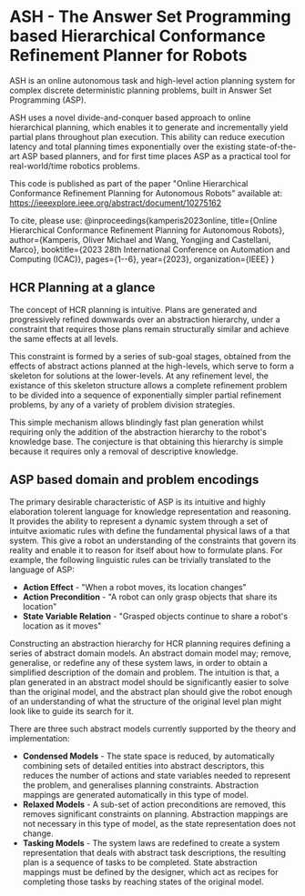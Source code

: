 # ASH - The Answer Set Programming based Hierarchical Conformance Refinement Planner for Robots

ASH is an online autonomous task and high-level action planning system for complex discrete deterministic planning problems, built in Answer Set Programming (ASP).

ASH uses a novel divide-and-conquer based approach to online hierarchical planning, which enables it to generate and incrementally yield partial plans throughout plan execution.
This ability can reduce execution latency and total planning times exponentially over the existing state-of-the-art ASP based planners, and for first time places ASP as a practical tool for real-world/time robotics problems.

This code is published as part of the paper "Online Hierarchical Conformance Refinement Planning for Autonomous Robots" available at:
https://ieeexplore.ieee.org/abstract/document/10275162

To cite, please use:
@inproceedings{kamperis2023online,
  title={Online Hierarchical Conformance Refinement Planning for Autonomous Robots},
  author={Kamperis, Oliver Michael and Wang, Yongjing and Castellani, Marco},
  booktitle={2023 28th International Conference on Automation and Computing (ICAC)},
  pages={1--6},
  year={2023},
  organization={IEEE}
}

## HCR Planning at a glance

The concept of HCR planning is intuitive.
Plans are generated and progressively refined downwards over an abstraction hierarchy, under a constraint that requires those plans remain structurally similar and achieve the same effects at all levels.

This constraint is formed by a series of sub-goal stages, obtained from the effects of abstract actions planned at the high-levels, which serve to form a skeleton for solutions at the lower-levels.
At any refinement level, the existance of this skeleton structure allows a complete refinement problem to be divided into a sequence of exponentially simpler partial refinement problems, by any of a variety of problem division strategies.

This simple mechanism allows blindingly fast plan generation whilst requiring only the addition of the abstraction hierarchy to the robot's knowledge base.
The conjecture is that obtaining this hierarchy is simple because it requires only a removal of descriptive knowledge.

## ASP based domain and problem encodings

The primary desirable characteristic of ASP is its intuitive and highly elaboration tolerent language for knowledge representation and reasoning.
It provides the ability to represent a dynamic system through a set of intuitve axiomatic rules with define the fundamental physical laws of a that system.
This give a robot an understanding of the constraints that govern its reality and enable it to reason for itself about how to formulate plans.
For example, the following linguistic rules can be trivially translated to the language of ASP:
* __Action Effect__ - "When a robot moves, its location changes"
* __Action Precondition__ - "A robot can only grasp objects that share its location"
* __State Variable Relation__ - "Grasped objects continue to share a robot's location as it moves"

Constructing an abstraction hierarchy for HCR planning requires defining a series of abstract domain models.
An abstract domain model may; remove, generalise, or redefine any of these system laws, in order to obtain a simplified description of the domain and problem.
The intuition is that, a plan generated in an abstract model should be significantly easier to solve than the original model, and the abstract plan should give the robot enough of an understanding of what the structure of the original level plan might look like to guide its search for it.

There are three such abstract models currently supported by the theory and implementation:
* __Condensed Models__ - The state space is reduced, by automatically combining sets of detailed entities into abstract descriptors, this reduces the number of actions and state variables needed to represent the problem, and generalises planning constraints. Abstraction mappings are generated automatically in this type of model.
* __Relaxed Models__ - A sub-set of action preconditions are removed, this removes significant constraints on planning. Abstraction mappings are not necessary in this type of model, as the state representation does not change.
* __Tasking Models__ - The system laws are redefined to create a system representation that deals with abstract task descriptions, the resulting plan is a sequence of tasks to be completed. State abstraction mappings must be defined by the designer, which act as recipes for completing those tasks by reaching states of the original model.
